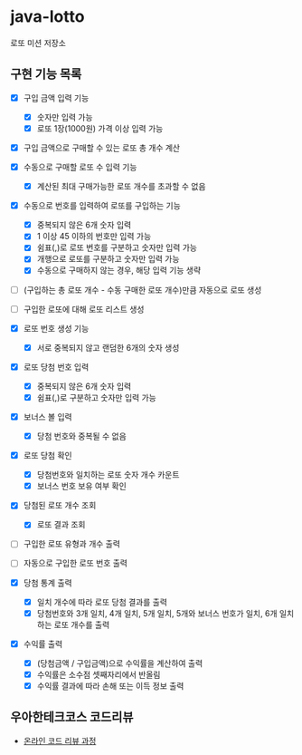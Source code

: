 # java-lotto

로또 미션 저장소

## 구현 기능 목록

- [x] 구입 금액 입력 기능
  - [x] 숫자만 입력 가능
  - [x] 로또 1장(1000원) 가격 이상 입력 가능

- [x] 구입 금액으로 구매할 수 있는 로또 총 개수 계산

- [x] 수동으로 구매할 로또 수 입력 기능
  - [x] 계산된 최대 구매가능한 로또 개수를 초과할 수 없음

- [x] 수동으로 번호를 입력하여 로또를 구입하는 기능
  - [x] 중복되지 않은 6개 숫자 입력
  - [x] 1 이상 45 이하의 번호만 입력 가능
  - [x] 쉼표(,)로 로또 번호를 구분하고 숫자만 입력 가능
  - [x] 개행으로 로또를 구분하고 숫자만 입력 가능
  - [x] 수동으로 구매하지 않는 경우, 해당 입력 기능 생략

- [ ] (구입하는 총 로또 개수 - 수동 구매한 로또 개수)만큼 자동으로 로또 생성
- [ ] 구입한 로또에 대해 로또 리스트 생성

- [x] 로또 번호 생성 기능
  - [x] 서로 중복되지 않고 랜덤한 6개의 숫자 생성

- [x] 로또 당첨 번호 입력
  - [x] 중복되지 않은 6개 숫자 입력
  - [x] 쉼표(,)로 구분하고 숫자만 입력 가능

- [x] 보너스 볼 입력
  - [x] 당첨 번호와 중복될 수 없음

- [x] 로또 당첨 확인
  - [x] 당첨번호와 일치하는 로또 숫자 개수 카운트
  - [x] 보너스 번호 보유 여부 확인

- [x] 당첨된 로또 개수 조회
  - [x] 로또 결과 조회

- [ ] 구입한 로또 유형과 개수 출력
- [ ] 자동으로 구입한 로또 번호 출력

- [x] 당첨 통계 출력
  - [x] 일치 개수에 따라 로또 당첨 결과를 출력
  - [x] 당첨번호와 3개 일치, 4개 일치, 5개 일치, 5개와 보너스 번호가 일치, 6개 일치하는 로또 개수를 출력

- [x] 수익률 출력
  - [x] (당첨금액 / 구입금액)으로 수익률을 계산하여 출력
  - [x] 수익률은 소수점 셋째자리에서 반올림
  - [x] 수익률 결과에 따라 손해 또는 이득 정보 출력

## 우아한테크코스 코드리뷰

- [온라인 코드 리뷰 과정](https://github.com/woowacourse/woowacourse-docs/blob/master/maincourse/README.md)
